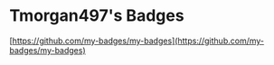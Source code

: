
# Tmorgan497's Badges

[https://github.com/my-badges/my-badges](https://github.com/my-badges/my-badges)

<!-- my-badges start -->
<!-- my-badges end -->


<!--
**tmorgan497/tmorgan497** is a ✨ _special_ ✨ repository because its `README.md` (this file) appears on your GitHub profile.

Here are some ideas to get you started:

- 🔭 I’m currently working on ...
- 🌱 I’m currently learning ...
- 👯 I’m looking to collaborate on ...
- 🤔 I’m looking for help with ...
- 💬 Ask me about ...
- 📫 How to reach me: ...
- 😄 Pronouns: ...
- ⚡ Fun fact: ...
-->
